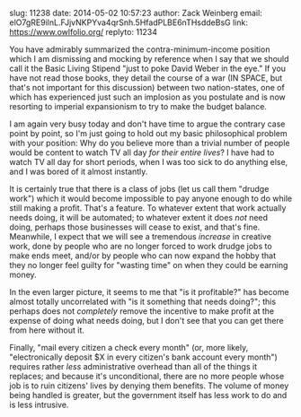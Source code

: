 slug:    11238
date:    2014-05-02 10:57:23
author:  Zack Weinberg
email:   elO7gRE9ilnL.FJjvNKPYva4qrSnh.5HfadPLBE6nTHsddeBsG
link:     https://www.owlfolio.org/
replyto: 11234

You have admirably summarized the contra-minimum-income position which
I am dismissing and mocking by reference when I say that we should
call it the Basic Living Stipend "just to poke David Weber in the
eye."  If you have not read those books, they detail the course of a
war (IN SPACE, but that's not important for this discussion) between
two nation-states, one of which has experienced just such an implosion
as you postulate and is now resorting to imperial expansionism to try
to make the budget balance.

I am again very busy today and don't have time to argue the contrary
case point by point, so I'm just going to hold out my basic
philosophical problem with your position: Why do you believe more than
a trivial number of people would be content to watch TV all day <i>for
their entire lives</i>?  I have had to watch TV all day for short
periods, when I was too sick to do anything else, and I was bored of
it almost instantly.

It is certainly true that there is a class of jobs (let us call them
"drudge work") which it would become impossible to pay anyone enough
to do while still making a profit.  That's a feature.  To whatever
extent that work actually needs doing, it will be automated; to
whatever extent it does <i>not</i> need doing, perhaps those
businesses will cease to exist, and that's fine.  Meanwhile, I expect
that we will see a tremendous <i>increase</i> in creative work, done
by people who are no longer forced to work drudge jobs to make ends
meet, and/or by people who can now expand the hobby that they no
longer feel guilty for "wasting time" on when they could be earning
money.

In the even larger picture, it seems to me that "is it profitable?"
has become almost totally uncorrelated with "is it something that
needs doing?"; this perhaps does not <i>completely</i> remove the
incentive to make profit at the expense of doing what needs doing, but
I don't see that you can get there from here without it.

Finally, "mail every citizen a check every month" (or, more likely,
"electronically deposit $X in every citizen's bank account every
month") requires rather <i>less</i> administrative overhead than all
of the things it replaces; and because it's unconditional, there are
no more people whose job is to ruin citizens' lives by denying them
benefits.  The volume of money being handled is greater, but the
government itself has less work to do and is less intrusive.
